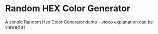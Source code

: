 # Random HEX Color Generator

A simple Random Hex Color Generator demo - video explanation can be viewed at 
